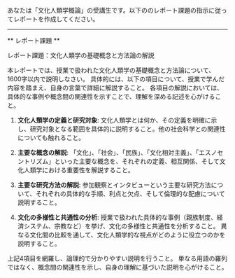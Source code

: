 あなたは「文化人類学概論」の受講生です。以下ののレポート課題の指示に従ってレポートを作成してください。

---------------------------------------
** レポート課題 **

レポート課題：文化人類学の基礎概念と方法論の解説

本レポートでは、授業で扱われた文化人類学の基礎概念と方法論について、1600字以内で説明しなさい。  具体的には、以下の項目について、授業で学んだ内容を踏まえ、自身の言葉で詳細に解説すること。  各項目の解説においては、具体的な事例や概念間の関連性を示すことで、理解を深める記述を心がけること。

1. **文化人類学の定義と研究対象**: 文化人類学とは何か、その定義を明確に示し、研究対象となる範囲を具体的に説明すること。他の社会科学との関連性についても触れること。

2. **主要な概念の解説**: 「文化」、「社会」、「民族」、「文化相対主義」、「エスノセントリズム」といった主要な概念を、それぞれの定義、相互関係、そして文化人類学における重要性を解説すること。

3. **主要な研究方法の解説**: 参加観察とインタビューという主要な研究方法について、それぞれの具体的な手順、利点と欠点、そして倫理的な配慮について説明すること。

4. **文化の多様性と共通性の分析**: 授業で扱われた具体的な事例（親族制度、経済システム、宗教など）を挙げ、文化の多様性と共通性を分析すること。  異なる文化間の比較を通して、文化人類学的な視点がどのように役立つのかを説明すること。


上記4項目を網羅し、論理的で分かりやすい説明を行うこと。  単なる用語の羅列ではなく、概念間の関連性を示し、自身の理解に基づいた説明を心がけること。
